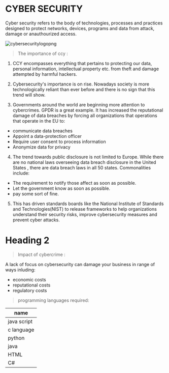 # CYBER SECURITY

Cyber security refers to the body of technologies, processes and practices designed to protect networks, devices, programs and data from attack, damage or anauthourized access.

![cybersecuritylogopng](https://images.app.goo.gl/psDwUp49yYA4WcWYA)
 
 
 > The importance of ccy :

1. CCY encompasses everything that pertains to protecting our data, personal information, intellectual property etc. from theft and damage attempted by harmful hackers.

2. Cybersecurity's importance is on rise. Nowadays society is more technologically reliant than ever before and there is no sign that this trend will show.

3. Governments around the world are beginning more attention to cybercrimes. GPDR is a great example. It has increased the reputational damage of data breaches by forcing all organizations that operations that operate in the EU to:

* communicate data breaches
* Appoint a data-protection officer
* Require user consent to process information
* Anonymize data for privacy

4. The trend towards public disclosure is not limited to Europe. While there are no national laws overseeing data breach disclosure in the United States , there are data breach laws in all 50 states. Commonalities include:

* The requirement to notify those affect as soon as possible.
* Let the government know as soon as possible.
* pay some sort of fine.

5. This has driven standards boards like the National Institute of Standards and Technologies(NIST) to release frameworks to help organizations understand their security risks, improve cybersecurity measures and prevent cyber attacks.

# Heading 2

> Impact of cybercrime :

A lack of focus on cybersecurity can damage your business in range of ways inluding:

* economic costs
* reputational costs
* regulatory costs

>programming languages required:

<!--tables-->

| name       |
-------------|
| java script|
|c language  |
| python     |
| java       |
| HTML       |
| C#         |  

